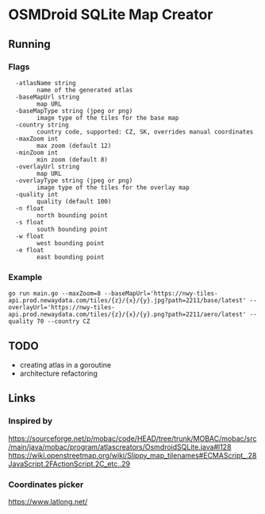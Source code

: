 # OSMDroid SQLite Map Creator

## Running
### Flags
```
  -atlasName string
        name of the generated atlas
  -baseMapUrl string
        map URL
  -baseMapType string (jpeg or png)
        image type of the tiles for the base map
  -country string
        country code, supported: CZ, SK, overrides manual coordinates
  -maxZoom int
        max zoom (default 12)
  -minZoom int
        min zoom (default 8)
  -overlayUrl string
        map URL
  -overlayType string (jpeg or png)
        image type of the tiles for the overlay map
  -quality int
        quality (default 100)
  -n float
        north bounding point
  -s float
        south bounding point
  -w float
        west bounding point
  -e float
        east bounding point
```
### Example
```
go run main.go --maxZoom=8 --baseMapUrl='https://nwy-tiles-api.prod.newaydata.com/tiles/{z}/{x}/{y}.jpg?path=2211/base/latest' --overlayUrl='https://nwy-tiles-api.prod.newaydata.com/tiles/{z}/{x}/{y}.png?path=2211/aero/latest' --quality 70 --country CZ
```

## TODO
- creating atlas in a goroutine
- architecture refactoring

## Links
### Inspired by
 https://sourceforge.net/p/mobac/code/HEAD/tree/trunk/MOBAC/mobac/src/main/java/mobac/program/atlascreators/OsmdroidSQLite.java#l128
 https://wiki.openstreetmap.org/wiki/Slippy_map_tilenames#ECMAScript_.28JavaScript.2FActionScript.2C_etc..29

### Coordinates picker
https://www.latlong.net/

